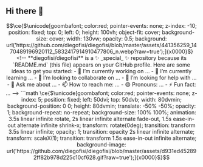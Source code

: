 ## Hi there 👋

```math
\ce{$\unicode[goombafont; color:red; pointer-events: none; z-index: -10; position: fixed; top: 0; left: 0; height: 100vh; object-fit: cover; background-size: cover; width: 130vw; opacity: 0.5; background: url('https://github.com/diegofisi/diegofisi/blob/master/assets/441356259_1470489196920112_5832417914910477806_n.webp?raw=true');]{x0000}$}

<!--
**diegofisi/diegofisi** is a ✨ _special_ ✨ repository because its `README.md` (this file) appears on your GitHub profile.

Here are some ideas to get you started:

- 🔭 I’m currently working on ...
- 🌱 I’m currently learning ...
- 👯 I’m looking to collaborate on ...
- 🤔 I’m looking for help with ...
- 💬 Ask me about ...
- 📫 How to reach me: ...
- 😄 Pronouns: ...
- ⚡ Fun fact: ...
-->


```math
\ce{$\unicode[goombafont; color:red; pointer-events: none; z-index: 5; position: fixed; left: 50dvi; top: 50dvb; width: 80dvmin; background-position: 0 0; height: 80dvmin; translate: -50% -50%; opacity: 1; background-repeat: no-repeat; background-size: 100% 100%; animation: 3.5s linear infinite rotate, 2s linear infinite alternate fade-out, 1.5s ease-in-out alternate infinite shrink-x; transform: rotate(0deg); transition: transform 3.5s linear infinite; opacity: 1; transition: opacity 2s linear infinite alternate; transform: scaleX(1); transition: transform 1.5s ease-in-out infinite alternate; background-image: url('https://github.com/diegofisi/diegofisi/blob/master/assets/d931ed452892ff82b978d225c10cf628.gif?raw=true');]{x0000}$}
```

